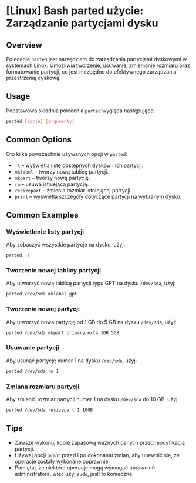 # [Linux] Bash parted użycie: Zarządzanie partycjami dysku

## Overview
Polecenie `parted` jest narzędziem do zarządzania partycjami dyskowymi w systemach Linux. Umożliwia tworzenie, usuwanie, zmienianie rozmiaru oraz formatowanie partycji, co jest niezbędne do efektywnego zarządzania przestrzenią dyskową.

## Usage
Podstawowa składnia polecenia `parted` wygląda następująco:

```bash
parted [opcje] [argumenty]
```

## Common Options
Oto kilka powszechnie używanych opcji w `parted`:

- `-l` – wyświetla listę dostępnych dysków i ich partycji.
- `mklabel` – tworzy nową tablicę partycji.
- `mkpart` – tworzy nową partycję.
- `rm` – usuwa istniejącą partycję.
- `resizepart` – zmienia rozmiar istniejącej partycji.
- `print` – wyświetla szczegóły dotyczące partycji na wybranym dysku.

## Common Examples

### Wyświetlenie listy partycji
Aby zobaczyć wszystkie partycje na dysku, użyj:

```bash
parted -l
```

### Tworzenie nowej tablicy partycji
Aby utworzyć nową tablicę partycji typu GPT na dysku `/dev/sda`, użyj:

```bash
parted /dev/sda mklabel gpt
```

### Tworzenie nowej partycji
Aby utworzyć nową partycję od 1 GB do 5 GB na dysku `/dev/sda`, użyj:

```bash
parted /dev/sda mkpart primary ext4 1GB 5GB
```

### Usuwanie partycji
Aby usunąć partycję numer 1 na dysku `/dev/sda`, użyj:

```bash
parted /dev/sda rm 1
```

### Zmiana rozmiaru partycji
Aby zmienić rozmiar partycji numer 1 na dysku `/dev/sda` do 10 GB, użyj:

```bash
parted /dev/sda resizepart 1 10GB
```

## Tips
- Zawsze wykonuj kopię zapasową ważnych danych przed modyfikacją partycji.
- Używaj opcji `print` przed i po dokonaniu zmian, aby upewnić się, że operacje zostały wykonane poprawnie.
- Pamiętaj, że niektóre operacje mogą wymagać uprawnień administratora, więc użyj `sudo`, jeśli to konieczne.